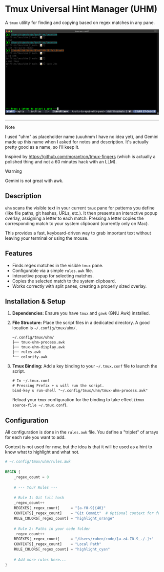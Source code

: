 # Tmux Universal Hint Manager (UHM)

A `tmux` utility for finding and copying based on regex matches in any pane.

![](https://raw.githubusercontent.com/rberenguel/dotfiles/refs/heads/main/tmux/uhm/uhm.png)

---

> [!NOTE]
> I used "uhm" as placeholder name (uuuhmm I have no idea yet), and Gemini made up this
> name when I asked for notes and description. It's actually pretty good as a name, so I'll keep it.

Inspired by https://github.com/morantron/tmux-fingers (which is actually a polished thing and not
a 60 minutes hack with an LLM).

> [!WARNING]
> Gemini is not great with awk.

## Description

`uhm` scans the visible text in your current `tmux` pane for patterns you define (like file paths, git hashes, URLs, etc.). It then presents an interactive popup overlay, assigning a letter to each match. Pressing a letter copies the corresponding match to your system clipboard (currently only on Mac).

This provides a fast, keyboard-driven way to grab important text without leaving your terminal or using the mouse.

## Features

* Finds regex matches in the visible `tmux` pane.
* Configurable via a simple `rules.awk` file.
* Interactive popup for selecting matches.
* Copies the selected match to the system clipboard.
* Works correctly with split panes, creating a properly sized overlay.

## Installation & Setup

1.  **Dependencies:** Ensure you have `tmux` and `gawk` (GNU Awk) installed.

2.  **File Structure:** Place the script files in a dedicated directory. A good location is `~/.config/tmux/uhm/`.

    ```
    ~/.config/tmux/uhm/
    ├── tmux-uhm-process.awk
    ├── tmux-uhm-display.awk
    ├── rules.awk
    └── colorify.awk
    ```

3.  **Tmux Binding:** Add a key binding to your `~/.tmux.conf` file to launch the script.

    ```tmux
    # In ~/.tmux.conf
    # Pressing Prefix + u will run the script.
    bind-key u run-shell "~/.config/tmux/uhm/tmux-uhm-process.awk"
    ```
    Reload your `tmux` configuration for the binding to take effect (`tmux source-file ~/.tmux.conf`).

## Configuration

All configuration is done in the `rules.awk` file. You define a "triplet" of arrays for each rule you want to add.

Context is not used for now, but the idea is that it will be used as a hint to know what to highlight and what not.

```awk
# ~/.config/tmux/uhm/rules.awk

BEGIN {
    _regex_count = 0

    # --- Your Rules ---

    # Rule 1: Git full hash
    _regex_count++
    REGEXES[_regex_count]     = "[a-f0-9]{40}"
    CONTEXTS[_regex_count]    = "Git Commit"  # Optional context for future use
    RULE_COLORS[_regex_count] = "highlight_orange"

    # Rule 2: Paths in your code folder
    _regex_count++
    REGEXES[_regex_count]     = "/Users/ruben/code/[a-zA-Z0-9_./-]+"
    CONTEXTS[_regex_count]    = "Local Path"
    RULE_COLORS[_regex_count] = "highlight_cyan"

    # Add more rules here...
}